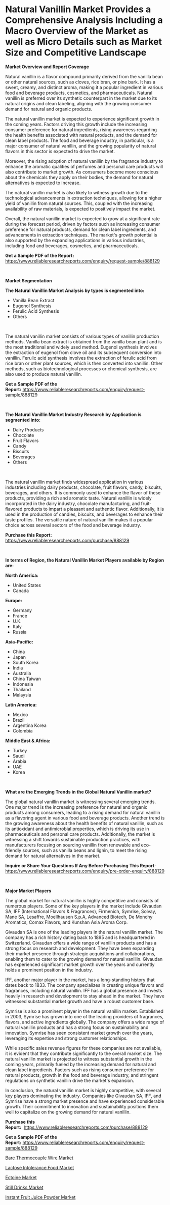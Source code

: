 <p><h1>Natural Vanillin Market Provides a Comprehensive Analysis Including a Macro Overview of the Market as well as Micro Details such as Market Size and Competitive Landscape</h1></p><p><strong>Market Overview and Report Coverage</strong></p>
<p><p>Natural vanillin is a flavor compound primarily derived from the vanilla bean or other natural sources, such as cloves, rice bran, or pine bark. It has a sweet, creamy, and distinct aroma, making it a popular ingredient in various food and beverage products, cosmetics, and pharmaceuticals. Natural vanillin is preferred over its synthetic counterpart in the market due to its natural origins and clean labeling, aligning with the growing consumer demand for natural and organic products.</p><p>The natural vanillin market is expected to experience significant growth in the coming years. Factors driving this growth include the increasing consumer preference for natural ingredients, rising awareness regarding the health benefits associated with natural products, and the demand for clean label products. The food and beverage industry, in particular, is a major consumer of natural vanillin, and the growing popularity of natural flavors in this sector is expected to drive the market.</p><p>Moreover, the rising adoption of natural vanillin by the fragrance industry to enhance the aromatic qualities of perfumes and personal care products will also contribute to market growth. As consumers become more conscious about the chemicals they apply on their bodies, the demand for natural alternatives is expected to increase.</p><p>The natural vanillin market is also likely to witness growth due to the technological advancements in extraction techniques, allowing for a higher yield of vanillin from natural sources. This, coupled with the increasing availability of raw materials, is expected to positively impact the market.</p><p>Overall, the natural vanillin market is expected to grow at a significant rate during the forecast period, driven by factors such as increasing consumer preference for natural products, demand for clean label ingredients, and advancements in extraction techniques. The market's growth potential is also supported by the expanding applications in various industries, including food and beverages, cosmetics, and pharmaceuticals.</p></p>
<p><strong>Get a Sample PDF of the Report:</strong> <a href="https://www.reliableresearchreports.com/enquiry/request-sample/888129">https://www.reliableresearchreports.com/enquiry/request-sample/888129</a></p>
<p>&nbsp;</p>
<p><strong>Market Segmentation</strong></p>
<p><strong>The Natural Vanillin Market Analysis by types is segmented into:</strong></p>
<p><ul><li>Vanilla Bean Extract</li><li>Eugenol Synthesis</li><li>Ferulic Acid Synthesis</li><li>Others</li></ul></p>
<p>&nbsp;</p>
<p><p>The natural vanillin market consists of various types of vanillin production methods. Vanilla bean extract is obtained from the vanilla bean plant and is the most traditional and widely used method. Eugenol synthesis involves the extraction of eugenol from clove oil and its subsequent conversion into vanillin. Ferulic acid synthesis involves the extraction of ferulic acid from rice bran or other plant sources, which is then converted into vanillin. Other methods, such as biotechnological processes or chemical synthesis, are also used to produce natural vanillin.</p></p>
<p><strong>Get a Sample PDF of the Report:</strong>&nbsp;<a href="https://www.reliableresearchreports.com/enquiry/request-sample/888129">https://www.reliableresearchreports.com/enquiry/request-sample/888129</a></p>
<p>&nbsp;</p>
<p><strong>The Natural Vanillin Market Industry Research by Application is segmented into:</strong></p>
<p><ul><li>Dairy Products</li><li>Chocolate</li><li>Fruit Flavors</li><li>Candy</li><li>Biscuits</li><li>Beverages</li><li>Others</li></ul></p>
<p>&nbsp;</p>
<p><p>The natural vanillin market finds widespread application in various industries including dairy products, chocolate, fruit flavors, candy, biscuits, beverages, and others. It is commonly used to enhance the flavor of these products, providing a rich and aromatic taste. Natural vanillin is widely incorporated in the dairy industry, chocolate manufacturing, and fruit-flavored products to impart a pleasant and authentic flavor. Additionally, it is used in the production of candies, biscuits, and beverages to enhance their taste profiles. The versatile nature of natural vanillin makes it a popular choice across several sectors of the food and beverage industry.</p></p>
<p><strong>Purchase this Report:</strong>&nbsp; <a href="https://www.reliableresearchreports.com/purchase/888129">https://www.reliableresearchreports.com/purchase/888129</a></p>
<p>&nbsp;</p>
<p><strong>In terms of Region, the Natural Vanillin Market Players available by Region are:</strong></p>
<p>
    <p> <strong> North America: </strong>
        <ul>
            <li>United States</li>
            <li>Canada</li>
        </ul>
        </p> 
    <p> <strong> Europe: </strong>
        <ul>
            <li>Germany</li>
            <li>France</li>
            <li>U.K.</li>
            <li>Italy</li>
            <li>Russia</li>
        </ul>
        </p> 
    <p> <strong> Asia-Pacific: </strong>
        <ul>
            <li>China</li>
            <li>Japan</li>
            <li>South Korea</li>
            <li>India</li>
            <li>Australia</li>
            <li>China Taiwan</li>
            <li>Indonesia</li>
            <li>Thailand</li>
            <li>Malaysia</li>
        </ul>
        </p> 
    <p> <strong> Latin America: </strong>
        <ul>
            <li>Mexico</li>
            <li>Brazil</li>
            <li>Argentina Korea</li>
            <li>Colombia</li>
        </ul>
        </p> 
    <p> <strong> Middle East & Africa: </strong>
        <ul>
            <li>Turkey</li>
            <li>Saudi</li>
            <li>Arabia</li>
            <li>UAE</li>
            <li>Korea</li>
        </ul>
    </p>
    </p>
<p>&nbsp;</p>
<p><strong>What are the Emerging Trends in the Global Natural Vanillin market?</strong></p>
<p><p>The global natural vanillin market is witnessing several emerging trends. One major trend is the increasing preference for natural and organic products among consumers, leading to a rising demand for natural vanillin as a flavoring agent in various food and beverage products. Another trend is the growing awareness about the health benefits of natural vanillin, such as its antioxidant and antimicrobial properties, which is driving its use in pharmaceuticals and personal care products. Additionally, the market is witnessing a shift towards sustainable production practices, with manufacturers focusing on sourcing vanillin from renewable and eco-friendly sources, such as vanilla beans and lignin, to meet the rising demand for natural alternatives in the market.</p></p>
<p><strong>Inquire or Share Your Questions If Any Before Purchasing This Report</strong>- <a href="https://www.reliableresearchreports.com/enquiry/pre-order-enquiry/888129">https://www.reliableresearchreports.com/enquiry/pre-order-enquiry/888129</a></p>
<p>&nbsp;</p>
<p><strong>Major Market Players</strong></p>
<p><p>The global market for natural vanillin is highly competitive and consists of numerous players. Some of the key players in the market include Givaudan SA, IFF (International Flavors & Fragrances), Firmenich, Symrise, Solvay, Mane SA, Lesaffre, Moellhausen S.p.A, Advanced Biotech, De Monchy Aromatics, Comax Flavors, and Kunshan Asia Aroma Corp.</p><p>Givaudan SA is one of the leading players in the natural vanillin market. The company has a rich history dating back to 1895 and is headquartered in Switzerland. Givaudan offers a wide range of vanillin products and has a strong focus on research and development. They have been expanding their market presence through strategic acquisitions and collaborations, enabling them to cater to the growing demand for natural vanillin. Givaudan has experienced significant market growth over the years and currently holds a prominent position in the industry.</p><p>IFF, another major player in the market, has a long-standing history that dates back to 1833. The company specializes in creating unique flavors and fragrances, including natural vanillin. IFF has a global presence and invests heavily in research and development to stay ahead in the market. They have witnessed substantial market growth and have a robust customer base.</p><p>Symrise is also a prominent player in the natural vanillin market. Established in 2003, Symrise has grown into one of the leading providers of fragrances, flavors, and active ingredients globally. The company offers a wide range of natural vanillin products and has a strong focus on sustainability and innovation. Symrise has seen consistent market growth over the years, leveraging its expertise and strong customer relationships.</p><p>While specific sales revenue figures for these companies are not available, it is evident that they contribute significantly to the overall market size. The natural vanillin market is projected to witness substantial growth in the coming years, primarily fueled by the increasing demand for natural and clean label ingredients. Factors such as rising consumer preference for natural products, growth in the food and beverage industry, and stringent regulations on synthetic vanillin drive the market's expansion.</p><p>In conclusion, the natural vanillin market is highly competitive, with several key players dominating the industry. Companies like Givaudan SA, IFF, and Symrise have a strong market presence and have experienced considerable growth. Their commitment to innovation and sustainability positions them well to capitalize on the growing demand for natural vanillin.</p></p>
<p><strong>Purchase this Report:</strong>&nbsp;&nbsp;<a href="https://www.reliableresearchreports.com/purchase/888129">https://www.reliableresearchreports.com/purchase/888129</a></p>
<p></p>
<p><strong>Get a Sample PDF of the Report:</strong>&nbsp;<a href="https://www.reliableresearchreports.com/enquiry/request-sample/888129">https://www.reliableresearchreports.com/enquiry/request-sample/888129</a></p>
<p><p><a href="https://github.com/dringals/Market-Research-Report-List-1/blob/main/bare-thermocouple-wire-market.md">Bare Thermocouple Wire Market</a></p><p><a href="https://medium.com/@smithazim89098/lactose-intolerance-food-market-analysis-its-cagr-market-segmentation-and-global-industry-cdb255f94ebd">Lactose Intolerance Food Market</a></p><p><a href="https://github.com/Paul14Anderson63/Market-Research-Report-List-1/blob/main/ectoine-market.md">Ectoine Market</a></p><p><a href="https://medium.com/@noewwade60/still-drinks-nbsp-market-focuses-on-market-share-size-and-projected-forecast-till-2030-6b10e29ec9d3">Still Drinks Market</a></p><p><a href="https://medium.com/@helalkhan4512/instant-fruit-juice-powder-market-size-reveals-the-best-marketing-channels-in-global-industry-ad65e67f5142">Instant Fruit Juice Powder Market</a></p></p>